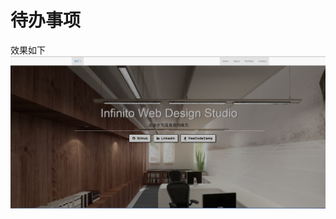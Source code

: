 # 待办事项
效果如下
![效果](https://github.com/jeffreyhappy/homework-html/blob/master/portfolio/img/screenshot.png)
